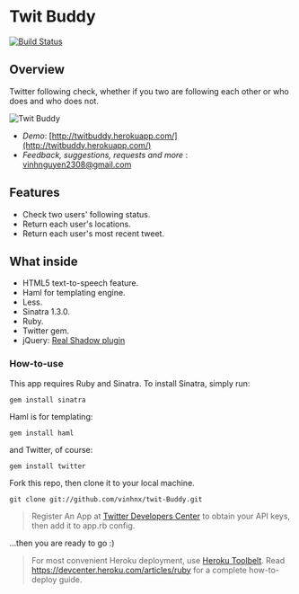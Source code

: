 # Twit Buddy

[![Build Status](https://secure.travis-ci.org/vinhnx/twit-buddy.png)](https://secure.travis-ci.org/vinhnx/twit-buddy.png)

## Overview
Twitter following check, whether if you two are following each other or who does and who does not.

![Twit Buddy](http://imgur.com/RuL3Y.png)

* *Demo*: [http://twitbuddy.herokuapp.com/](http://twitbuddy.herokuapp.com/)
* *Feedback, suggestions, requests and more* : vinhnguyen2308@gmail.com

## Features

* Check two users' following status.
* Return each user's locations.
* Return each user's most recent tweet.

## What inside

* HTML5 text-to-speech feature.
* Haml for templating engine.
* Less.
* Sinatra 1.3.0.
* Ruby.
* Twitter gem.
* jQuery: [Real Shadow plugin](http://indamix.github.com/real-shadow/) 

### How-to-use

This app requires Ruby and Sinatra. To install Sinatra, simply run:

`gem install sinatra`

Haml is for templating:

`gem install haml`

and Twitter, of course:

`gem install twitter`

Fork this repo, then clone it to your local machine.

`git clone git://github.com/vinhnx/twit-Buddy.git`

> Register An App at [Twitter Developers Center](https://dev.twitter.com/apps) to obtain your API keys, then add it to app.rb config.

...then you are ready to go :)

> For most convenient Heroku deployment, use [Heroku Toolbelt](https://toolbelt.heroku.com). 
> Read https://devcenter.heroku.com/articles/ruby for a complete how-to-deploy guide.
